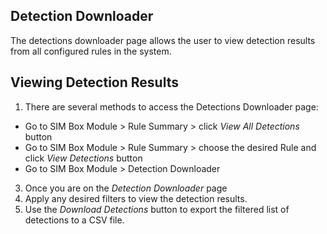 ## Detection Downloader
The detections downloader page allows the user to view detection results from all configured rules in the system. 

## Viewing Detection Results
1. There are several methods to access the Detections Downloader page:
+ Go to SIM Box Module > Rule Summary > click *View All Detections* button
+ Go to SIM Box Module > Rule Summary > choose the desired Rule and click *View Detections* button
+ Go to SIM Box Module > Detection Downloader
3. Once you are on the *Detection Downloader* page
4. Apply any desired filters to view the detection results.
5. Use the *Download Detections* button to export the filtered list of detections to a CSV file.
